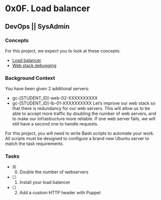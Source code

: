 # 0x0F. Load balancer
## DevOps || SysAdmin

### Concepts
For this project, we expect you to look at these concepts:
- [Load balancer](https://intranet.alxswe.com/concepts/46)
- [Web stack debugging](https://intranet.alxswe.com/concepts/68)

### Background Context
You have been given 2 additional servers:
- gc-[STUDENT_ID]-web-02-XXXXXXXXXX
- gc-[STUDENT_ID]-lb-01-XXXXXXXXXX
Let’s improve our web stack so that there is redundancy for our web servers. This will allow us to be able to accept more traffic by doubling the number of web servers, and to make our infrastructure more reliable. If one web server fails, we will still have a second one to handle requests.

For this project, you will need to write Bash scripts to automate your work. All scripts must be designed to configure a brand new Ubuntu server to match the task requirements.

### Tasks
- [x] 0. Double the number of webservers
- [ ] 1. Install your load balancer
- [ ] 2. Add a custom HTTP header with Puppet
